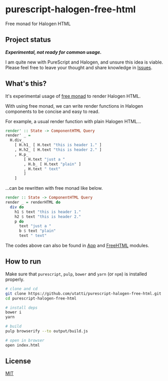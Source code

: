 # purescript-halogen-free-html

Free monad for Halogen HTML

## Project status

***Experimental, not ready for common usage.***

I am quite new with PureScript and Halogen, and unsure this idea is viable.
Please feel free to leave your thought and share knowledge in [Issues](https://github.com/utatti/purescript-halogen-free-html/issues).

## What's this?

It's experimental usage of [free monad](https://pursuit.purescript.org/packages/purescript-free/3.3.0/docs/Control.Monad.Free)
to render Halogen HTML.

With using free monad, we can write render functions in Halogen components
to be concise and easy to read.

For example, a usual render function with plain Halogen HTML...

``` purescript
render' :: State -> ComponentHTML Query
render' _ =
  H.div_
    [ H.h1_ [ H.text "this is header 1." ]
    , H.h2_ [ H.text "this is header 2." ]
    , H.p_
        [ H.text "just a "
        , H.b_ [ H.text "plain" ]
        , H.text " text"
        ]
    ]
```

...can be rewritten with free monad like below.

``` purescript
render :: State -> ComponentHTML Query
render _ = renderHTML do
  div do
    h1 $ text "this is header 1."
    h2 $ text "this is header 2."
    p do
      text "just a "
      b $ text "plain"
      text " text"
```

The codes above can also be found in [App](src/App.purs) and [FreeHTML](src/FreeHTML.purs)
modules.

## How to run

Make sure that `purescript`, `pulp`, `bower` and `yarn` (or `npm`) is installed
properly.

``` bash
# clone and cd
git clone https://github.com/utatti/purescript-halogen-free-html.git
cd purescript-halogen-free-html

# install deps
bower i
yarn

# build
pulp browserify --to output/build.js

# open in browser
open index.html
```

## License

[MIT](LICENSE)
